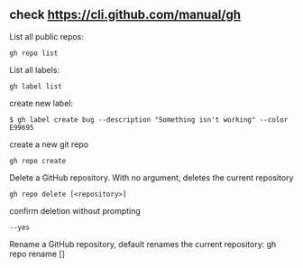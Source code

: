 ## check https://cli.github.com/manual/gh

List all public repos:
```
gh repo list 
```

List all labels: 
```
gh label list
```

create new label:
```
$ gh label create bug --description "Something isn't working" --color E99695
```

create a new git repo
```
gh repo create
```

Delete a GitHub repository. With no argument, deletes the current repository
```
gh repo delete [<repository>]
```

confirm deletion without prompting 
```
--yes 
```

Rename a GitHub repository, default renames the current repository:
gh repo rename [<new-name>]
